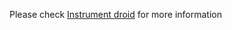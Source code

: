 Please check [Instrument droid](https://github.com/JithendraHS/Instrument-Droid/blob/main/Instrument%20droid.pdf) for more information
